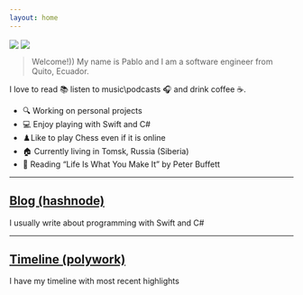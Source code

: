 ```yaml
---
layout: home
---
```

<img align="center" src="https://github-readme-stats.vercel.app/api?username=pablinme&show_icons=true&hide_rank=true&count_private=true&hide=issues,prs" /> <img align="center" src="https://github-readme-stats.vercel.app/api/top-langs?username=pablinme&count_private=true&hide=cmake" />

> Welcome!)) My name is Pablo and I am a software engineer from Quito, Ecuador.

I love to read 📚 listen to music\podcasts 🎧 and drink coffee ☕️.

- 🔍 Working on personal projects
- 💻 Enjoy playing with Swift and C# 
- ♟️Like to play Chess even if it is online
- 🏠 Currently living in Tomsk, Russia (Siberia)
- 📖 Reading “Life Is What You Make It” by Peter Buffett

****

## [Blog (hashnode)](https://blog.pableins.com/)
I usually write about programming with Swift and C#

****

## [Timeline (polywork)](https://updates.pableins.com/)
I have my timeline with most recent highlights
